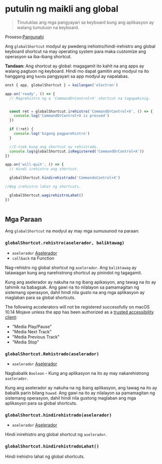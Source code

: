 # putulin ng maikli ang global

> Tinutuklas ang mga pangyayari sa keyboard kung ang aplikasyon ay walang tumutuon na keyboard.

Proseso:[Pangunahi](../glossary.md#main-process)

Ang `globalShortcut` modyul ay pwedeng irehistro/hindi-irehistro ang global keyboard shortcut na may operating system para maka customize ang operasyon sa iba-ibang shortcut.

**Tandaan:** Ang shortcut ay global: magagamit ito kahit na ang apps ay walang pagtuon ng keyboard. Hindi mo dapat gamitin ang modyul na ito hanggang ang `handa` pangyayari sa app modyul ay napalabas.

```javascript
onst { app, globalShortcut } = kailangan('electron')

app.on('ready', () => {
  // Magrehistro ng a 'CommandOrControl+X' shortcut na tagapakinig.


  const ret = globalShortcut.irehistro('CommandOrControl+X', () => {
    console.log('CommandOrControl+X is pressed')
  })

  if (!ret) {
    console.log('bigong pagparehistro')
  }

  //I-tsek kung ang shortcut ay rehistrado.
  console.log(globalShortcut.isRegistered('CommandOrControl+X'))
})

app.on('will-quit', () => {
  // Hindi irehistro ang shortcut.

  globalShortcut.hindirehistrado('CommandoControl+X')

//Wag irehistro lahat ng shortcuts.

  globalShortcut.wagirehistroLahat()
})
 
```

## Mga Paraan

Ang `globalShortcut` na modyul ay may mga sumusunod na paraan:

### `globalShortcut.rehistro(aselerador, baliktawag)`

* `aselerador` [Aselerador](accelerator.md) 
* `callback` na Function

Nag-rehistro ng global shortcut ng `aselerador`. Ang `baliktawag` ay tatawagan kung ang narehistrong shortcut ay pinindot ng tagagamit.

Kung ang aselerador ay nakuha na ng ibang apikasyon, ang tawag na ito ay tahimik na babagsak. Ang gawi na ito nilalayon sa pamamagitan ng sistemang operasyon, dahil hindi nila gusto na ang mga aplikasyon ay maglaban para sa global shortcuts.

The following accelerators will not be registered successfully on macOS 10.14 Mojave unless the app has been authorized as a [trusted accessibility client](https://developer.apple.com/library/archive/documentation/Accessibility/Conceptual/AccessibilityMacOSX/OSXAXTestingApps.html):

* "Media Play/Pause"
* "Media Next Track"
* "Media Previous Track"
* "Media Stop"

### `globalShortcut.Rehistrado(aselerador)`

* `aselerador` [Aselerador](accelerator.md) 

Nagbabalik `Boolean` - Kung ang aplikasyon na ito ay may nakarehistrong `aselerador`.

Kung ang aselerador ay nakuha na ng ibang aplikasyon, ang tawag na ito ay babalik parin bilang `huwad`. Ang gawi na ito ay nilalayon sa pamamagitan ng sistemang operasyon, dahil hindi nila gustong maglaban ang mga aplikasyon para sa global shortcuts.

### `globalShortcut.hindirehistrado(aselerador)`

* `aselerador` [Aselerador](accelerator.md) 

Hindi inirehistro ang global shortcut ng `aselerador`.

### `globalShortcut.hindirehistradoLahat()`

Hindi irehistro lahat ng global shortcuts.